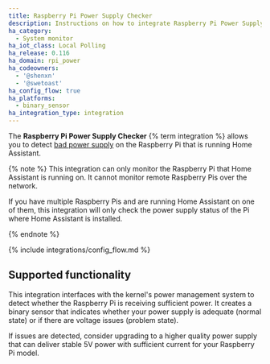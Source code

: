 ```yaml
---
title: Raspberry Pi Power Supply Checker
description: Instructions on how to integrate Raspberry Pi Power Supply Checker within Home Assistant.
ha_category:
  - System monitor
ha_iot_class: Local Polling
ha_release: 0.116
ha_domain: rpi_power
ha_codeowners:
  - '@shenxn'
  - '@swetoast'
ha_config_flow: true
ha_platforms:
  - binary_sensor
ha_integration_type: integration
---
```


The **Raspberry Pi Power Supply Checker** {% term integration %} allows you to detect [bad power supply](https://www.raspberrypi.com/documentation/computers/raspberry-pi.html#power-supply-warnings) on the Raspberry Pi that is running Home Assistant.

{% note %}
This integration can only monitor the Raspberry Pi that Home Assistant is running on. It cannot monitor remote Raspberry Pis over the network.

If you have multiple Raspberry Pis and are running Home Assistant on one of them, this integration will only check the power supply status of the Pi where Home Assistant is installed.

{% endnote %}

{% include integrations/config_flow.md %}

## Supported functionality

This integration interfaces with the kernel's power management system to detect whether the Raspberry Pi is receiving sufficient power. It creates a binary sensor that indicates whether your power supply is adequate (normal state) or if there are voltage issues (problem state).

If issues are detected, consider upgrading to a higher quality power supply that can deliver stable 5V power with sufficient current for your Raspberry Pi model.
